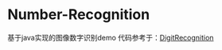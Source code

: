 # Number-Recognition
基于java实现的图像数字识别demo
代码参考于：[DigitRecognition](https://github.com/MangoLiu/DigitRecognition)
